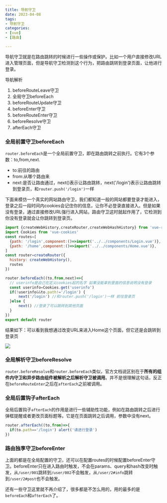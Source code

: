 ```yaml
---
title: 导航守卫
date: 2023-04-08
tags:
- 导航守卫
categories:
- [vue]
- [路由]

---
```


导航守卫就是在路由跳转的时候进行一些操作或保护。比如一个用户直接修改URL进入管理页面，但是导航守卫检测到这个行为，把路由跳转到登录页面，让他进行登录。

导航解析

1. beforeRouteLeave守卫
2. 全局守卫beforeEach
3. beforeRouteUpdate守卫
4. beforeEnter守卫
5. beforeRouteEnter守卫
6. beforeResolve守卫
7. afterEach守卫

### 全局前置守卫beforeEach

`router.beforeEach`是一个全局前置守卫，即在路由跳转之前执行。它有3个参数：to,from,next.

* to:前往的路由
* from:从哪个路由来
* next:是否让路由通过，next()表示让路由跳转，next('/login')表示让路由跳转到登录页，和`router.push('/login')`一样

下面来模仿一个真实的网站路由守卫，我们都知道一般的网站都要登录才能进入，登录之后一段时间内cookies会记住你的信息，让你不必登录直接进入。但是如果没有登录，通过直接修改URL强行进入网站，路由守卫这时就起作用了，它检测到你没有登录就会让你跳转到登录页。

```js
import {createWebHistory,createRouter,createWebHashHistory} from 'vue-router'
import Cookies from 'vue-cookies'
const routes=[
  {path: '/login',component:()=>import('../../components/Login.vue')},
  {path: '/home',component:()=>import('../../components/Home.vue')},
]
const router=createRouter({
  history: createWebHistory(),
  routes
})

router.beforeEach((to,from,next)=>{
  // userinfo是自己在定义cookies起的名字 如果没能拿到里面的信息说明没有登录
  const userinfo=Cookies.get('userinfo')
  if(!userinfo&&to.path!='/login') {
      next('/login') //和router.push('/login')一样 前往登录页
  }else {
      next() //登录了可以跳转到其他页面
  }
})
export default router
```

结果如下：可以看到我想通过改变URL来进入Home这个页面，但它还是会跳转到登录页

![](https://dong-image.oss-cn-guangzhou.aliyuncs.com/image/GIF%202023-4-5%2015-31-50.gif)

### 全局解析守卫beforeResolve

`router.beforeResolve`和`router.beforeEach`类似，官方文档说区别在于**所有的组件内守卫和异步路由组件被解析之后解析守卫被调用**。并不是很理解这句话，反正在`beforeRouteEnter`之后在`afterEach`之前被调用。

### 全局后置钩子afterEach

全局后置钩子`afterEach`的作用是进行一些辅助性功能，例如在路由跳转之后进行弹框提醒或者更改页面标题等。它是在页面跳转之后调用，参数中没有next。

```js
router.afterEach((to,from)=>{
  if(to.path=='/login') alert('请进行登录')
})
```

### 路由独享守卫beforeEnter

上面的都是在全局配置的守卫，还可以在配置routes的时候配置beforeEnter守卫。beforeEnter只在进入路由时触发，不会在params、query和hash改变时触发，从`/user/001`跳转到`/user/002`不会触发，从`/user/2#info`跳转到`/user/2#post`也不会触发。

还有一些守卫这里就不再介绍了，很多都是不怎么用的，用的最多的是`beforeEach`和`afterEach`了。